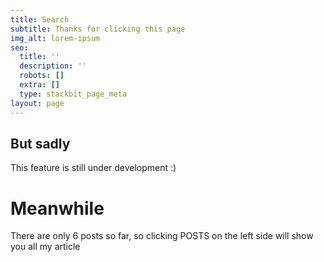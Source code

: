 ```yaml
---
title: Search
subtitle: Thanks for clicking this page
img_alt: lorem-ipsum
seo:
  title: ''
  description: ''
  robots: []
  extra: []
  type: stackbit_page_meta
layout: page
---
```

## But sadly

This feature is still under development :)

# Meanwhile

There are only 6 posts so far, so clicking POSTS on the left side will show you all my  article
